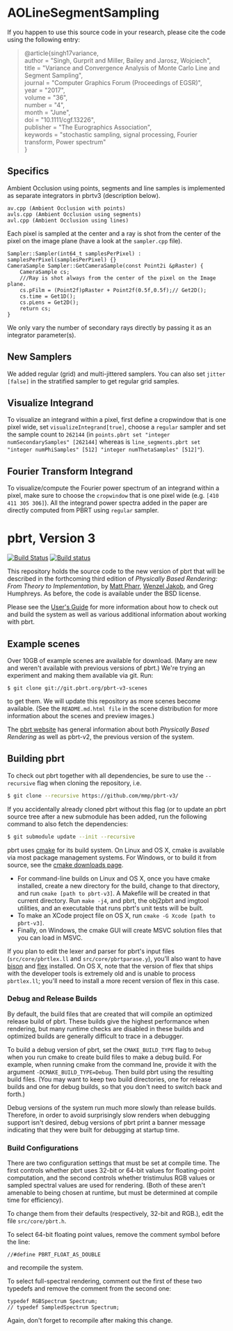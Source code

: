 AOLineSegmentSampling
=====================

If you happen to use this source code in your research, please cite the code using the following entry:

> @article{singh17variance,<br>
>    author = "Singh, Gurprit and Miller, Bailey and Jarosz, Wojciech",<br>
>    title = "Variance and Convergence Analysis of Monte Carlo Line and Segment Sampling",<br>
>    journal = "Computer Graphics Forum (Proceedings of EGSR)",<br>
>    year = "2017",<br>
>    volume = "36",<br>
>    number = "4",<br>
>    month = "June",<br>
>    doi = "10.1111/cgf.13226",<br>
>    publisher = "The Eurographics Association",<br>
>    keywords = "stochastic sampling, signal processing, Fourier transform, Power spectrum"<br>
>}

Specifics
---------

Ambient Occlusion using points, segments and line samples is implemented as separate
integrators in pbrtv3 (description below).
```
av.cpp (Ambient Occlusion with points)
avls.cpp (Ambient Occlusion using segments)
avl.cpp (Ambient Occlusion using lines)
```

Each pixel is sampled at the center and a ray is shot from the center of the
pixel on the image plane (have a look at the `sampler.cpp` file).
```
Sampler::Sampler(int64_t samplesPerPixel) : samplesPerPixel(samplesPerPixel) {}
CameraSample Sampler::GetCameraSample(const Point2i &pRaster) {
    CameraSample cs;
    ///Ray is shot always from the center of the pixel on the Image plane.
    cs.pFilm = (Point2f)pRaster + Point2f(0.5f,0.5f);// Get2D();
    cs.time = Get1D();
    cs.pLens = Get2D();
    return cs;
}
```
We only vary the number of secondary rays directly by passing it as an
integrator parameter(s).

New Samplers
------------
We added regular (grid) and multi-jittered samplers.
You can also set `jitter [false]` in the stratified sampler to get
regular grid samples.

Visualize Integrand
-------------------
To visualize an integrand within a pixel, first define a cropwindow that is
one pixel wide, set `visualizeIntegrand[true]`,
choose a `regular` sampler and set the sample count to `262144` (in `points.pbrt
    set "integer numSecondarySamples" [262144]` whereas is `line_segments.pbrt
    set "integer numPhiSamples" [512] "integer numThetaSamples" [512]"`).

Fourier Transform Integrand
---------------------------
To visualize/compute the Fourier power spectrum of an integrand within a pixel,
make sure to choose the `cropwindow` that is one pixel wide (e.g. `[410 411 305 306]`).
All the integrand power spectra added in the paper are directly computed
from PBRT using `regular` sampler.

pbrt, Version 3
===============

[![Build Status](https://travis-ci.org/mmp/pbrt-v3.svg?branch=master)](https://travis-ci.org/mmp/pbrt-v3)
[![Build status](https://ci.appveyor.com/api/projects/status/mlm9g91ejxlcn67s/branch/master?svg=true)](https://ci.appveyor.com/project/mmp/pbrt-v3/branch/master)

This repository holds the source code to the new version of pbrt that will
be described in the forthcoming third edition of *Physically Based
Rendering: From Theory to Implementation*, by [Matt
Pharr](http://pharr.org/matt), [Wenzel
Jakob](http://www.mitsuba-renderer.org/~wenzel/), and Greg Humphreys.  As
before, the code is available under the BSD license.

Please see the [User's Guide](http://pbrt.org/users-guide.html) for more
information about how to check out and build the system as well as various
additional information about working with pbrt.

Example scenes
--------------

Over 10GB of example scenes are available for download. (Many are new and
weren't available with previous versions of pbrt.) We're trying an
experiment and making them available via git. Run:
```
$ git clone git://git.pbrt.org/pbrt-v3-scenes
```
to get them. We will update this repository as more scenes become
available. (See the `README.md.html file` in the scene distribution for
more information about the scenes and preview images.)

The [pbrt website](http://pbrt.org) has general information about
both *Physically Based Rendering* as well as pbrt-v2, the previous version
of the system.

Building pbrt
-------------

To check out pbrt together with all dependencies, be sure to use the
`--recursive` flag when cloning the repository, i.e.
```bash
$ git clone --recursive https://github.com/mmp/pbrt-v3/
```
If you accidentally already cloned pbrt without this flag (or to update an
pbrt source tree after a new submodule has been added, run the following
command to also fetch the dependencies:
```bash
$ git submodule update --init --recursive
```
pbrt uses [cmake](http://www.cmake.org/) for its build system.  On Linux
and OS X, cmake is available via most package management systems.  For
Windows, or to build it from source, see the [cmake downloads
page](http://www.cmake.org/download/).

* For command-line builds on Linux and OS X, once you have cmake installed,
  create a new directory for the build, change to that directory, and run
  `cmake [path to pbrt-v3]`. A Makefile will be created in that
  current directory.  Run `make -j4`, and pbrt, the obj2pbrt and imgtool
  utilities, and an executable that runs pbrt's unit tests will be built.
* To make an XCode project file on OS X, run `cmake -G Xcode [path to pbrt-v3]`.
* Finally, on Windows, the cmake GUI will create MSVC solution files that
  you can load in MSVC.

If you plan to edit the lexer and parser for pbrt's input files
(`src/core/pbrtlex.ll` and `src/core/pbrtparase.y`), you'll also want to
have [bison](https://www.gnu.org/software/bison/) and
[flex](http://flex.sourceforge.net/) installed. On OS X, note that the
version of flex that ships with the developer tools is extremely old and is
unable to process `pbrtlex.ll`; you'll need to install a more recent
version of flex in this case.

### Debug and Release Builds ###

By default, the build files that are created that will compile an optimized
release build of pbrt. These builds give the highest performance when
rendering, but many runtime checks are disabled in these builds and
optimized builds are generally difficult to trace in a debugger.

To build a debug version of pbrt, set the `CMAKE_BUILD_TYPE` flag to
`Debug` when you run cmake to create build files to make a debug build. For
example, when running cmake from the command lne, provide it with the
argument `-DCMAKE_BUILD_TYPE=Debug`. Then build pbrt using the resulting
build files. (You may want to keep two build directories, one for release
builds and one for debug builds, so that you don't need to switch back and
forth.)

Debug versions of the system run much more slowly than release
builds. Therefore, in order to avoid surprisingly slow renders when
debugging support isn't desired, debug versions of pbrt print a banner
message indicating that they were built for debugging at startup time.

### Build Configurations ###

There are two configuration settings that must be set at compile time. The
first controls whether pbrt uses 32-bit or 64-bit values for floating-point
computation, and the second controls whether tristimulus RGB values or
sampled spectral values are used for rendering.  (Both of these aren't
amenable to being chosen at runtime, but must be determined at compile time
for efficiency).

To change them from their defaults (respectively, 32-bit
and RGB.), edit the file `src/core/pbrt.h`.

To select 64-bit floating point values, remove the comment symbol before
the line:
```
//#define PBRT_FLOAT_AS_DOUBLE
```
and recompile the system.

To select full-spectral rendering, comment out the first of these two
typedefs and remove the comment from the second one:
```
typedef RGBSpectrum Spectrum;
// typedef SampledSpectrum Spectrum;
```
Again, don't forget to recompile after making this change.
